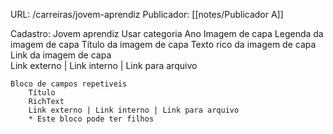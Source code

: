 URL: /carreiras/jovem-aprendiz
Publicador: [[notes/Publicador A]]

Cadastro:
Jovem aprendiz
	Usar categoria Ano
	Imagem de capa
	Legenda da imagem de capa
	Título da imagem de capa
	Texto rico da imagem de capa
	Link da imagem de capa	
		Link externo | Link interno | Link para arquivo
		
	Bloco de campos repetiveis 
		Título
		RichText
		Link externo | Link interno | Link para arquivo
		* Este bloco pode ter filhos